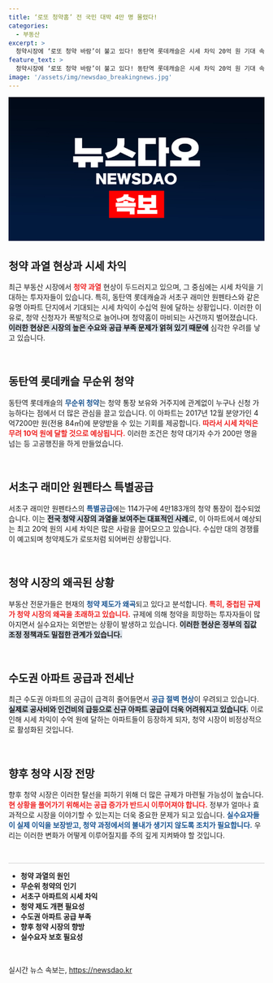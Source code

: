 ```yaml
---
title: ‘로또 청약홈’ 전 국민 대박 4만 명 몰렸다!
categories:
  - 부동산
excerpt: >
  청약시장에 ‘로또 청약 바람’이 불고 있다! 동탄역 롯데캐슬은 시세 차익 20억 원 기대 속에 청약홈 마비 사태까지 벌어졌다. 서초 래미안 원펜타스에는 4만여 통장이 접수되며 역대급 경쟁률이 예고된다.
feature_text: >
  청약시장에 ‘로또 청약 바람’이 불고 있다! 동탄역 롯데캐슬은 시세 차익 20억 원 기대 속에 청약홈 마비 사태까지 벌어졌다. 서초 래미안 원펜타스에는 4만여 통장이 접수되며 역대급 경쟁률이 예고된다.
image: '/assets/img/newsdao_breakingnews.jpg'
---
```


<p><img src="/assets/img/newsdao_breakingnews.jpg" alt="implanttips 속보" /></p>

<h2 data-ke-size="size26">청약 과열 현상과 시세 차익</h2>

<p data-ke-size="size16">최근 부동산 시장에서 <b><span style="color: #ee2323;">청약 과열</span></b> 현상이 두드러지고 있으며, 그 중심에는 시세 차익을 기대하는 투자자들이 있습니다. 특히, 동탄역 롯데캐슬과 서초구 래미안 원펜타스와 같은 유명 아파트 단지에서 기대되는 시세 차익이 수십억 원에 달하는 상황입니다. 이러한 이유로, 청약 신청자가 폭발적으로 늘어나며 청약홈이 마비되는 사건까지 벌어졌습니다. <b><span style="background-color: #21538527;">이러한 현상은 시장의 높은 수요와 공급 부족 문제가 얽혀 있기 때문에</span></b> 심각한 우려를 낳고 있습니다.</p>

<p data-ke-size="size16">&nbsp;</p>

<h2 data-ke-size="size26">동탄역 롯데캐슬 무순위 청약</h2>

<p data-ke-size="size16">동탄역 롯데캐슬의 <b><span style="color: #1a5490;">무순위 청약</span></b>는 청약 통장 보유와 거주지에 관계없이 누구나 신청 가능하다는 점에서 더 많은 관심을 끌고 있습니다. 이 아파트는 2017년 12월 분양가인 4억7200만 원(전용 84㎡)에 분양받을 수 있는 기회를 제공합니다. <b><span style="color: #ee2323;">따라서 시세 차익은 무려 10억 원에 달할 것으로 예상됩니다.</span></b> 이러한 조건은 청약 대기자 수가 200만 명을 넘는 등 고공행진을 하게 만들었습니다.</p>

<p data-ke-size="size16">&nbsp;</p>

<h2 data-ke-size="size26">서초구 래미안 원펜타스 특별공급</h2>

<p data-ke-size="size16">서초구 래미안 원펜타스의 <b><span style="color: #1a5490;">특별공급</span></b>에는 114가구에 4만183개의 청약 통장이 접수되었습니다. 이는 <b><span style="background-color: #21538527;">전국 청약 시장의 과열을 보여주는 대표적인 사례</span></b>로, 이 아파트에서 예상되는 최고 20억 원의 시세 차익은 많은 사람을 끌어모으고 있습니다. 수십만 대의 경쟁률이 예고되며 청약제도가 로또처럼 되어버린 상황입니다.</p>

<p data-ke-size="size16">&nbsp;</p>

<h2 data-ke-size="size26">청약 시장의 왜곡된 상황</h2>

<p data-ke-size="size16">부동산 전문가들은 현재의 <b><span style="color: #1a5490;">청약 제도가 왜곡</span></b>되고 있다고 분석합니다. <b><span style="color: #ee2323;">특히, 중첩된 규제가 청약 시장의 왜곡을 초래하고 있습니다.</span></b> 규제에 의해 청약을 희망하는 투자자들이 많아지면서 실수요자는 외면받는 상황이 발생하고 있습니다. <b><span style="background-color: #21538527;">이러한 현상은 정부의 집값 조정 정책과도 밀접한 관계가 있습니다.</span></b></p>

<p data-ke-size="size16">&nbsp;</p>

<h2 data-ke-size="size26">수도권 아파트 공급과 전세난</h2>

<p data-ke-size="size16">최근 수도권 아파트의 공급이 급격히 줄어들면서 <b><span style="color: #1a5490;">공급 절벽 현상</span></b>이 우려되고 있습니다. <b><span style="background-color: #21538527;">실제로 공사비와 인건비의 급등으로 신규 아파트 공급이 더욱 어려워지고 있습니다.</span></b> 이로 인해 시세 차익이 수억 원에 달하는 아파트들이 등장하게 되자, 청약 시장이 비정상적으로 활성화된 것입니다.</p>

<p data-ke-size="size16">&nbsp;</p>

<h2 data-ke-size="size26">향후 청약 시장 전망</h2>

<p data-ke-size="size16">향후 청약 시장은 이러한 탈선을 피하기 위해 더 많은 규제가 마련될 가능성이 높습니다. <b><span style="color: #ee2323;">현 상황을 풀어가기 위해서는 공급 증가가 반드시 이루어져야 합니다.</span></b> 정부가 얼마나 효과적으로 시장을 이야기할 수 있는지는 더욱 중요한 문제가 되고 있습니다. <b><span style="color: #1a5490;">실수요자들이 실제 이익을 보장받고, 청약 과정에서의 불내가 생기지 않도록 조치가 필요합니다.</span></b> 우리는 이러한 변화가 어떻게 이루어질지를 주의 깊게 지켜봐야 할 것입니다.</p>

<p data-ke-size="size16">&nbsp;</p>

<hr style="height: 1px; border-width: 0; color: #ccc; background-color: #ccc;" />

<ul>
    <li><b>청약 과열의 원인</b></li>
    <li><b>무순위 청약의 인기</b></li>
    <li><b>서초구 아파트의 시세 차익</b></li>
    <li><b>청약 제도 개편 필요성</b></li>
    <li><b>수도권 아파트 공급 부족</b></li>
    <li><b>향후 청약 시장의 향방</b></li>
    <li><b>실수요자 보호 필요성</b></li>
</ul>

<p data-ke-size="size16">&nbsp;</p>
실시간 뉴스 속보는, <a href="https://newsdao.kr" rel="dofollow">https://newsdao.kr</a>


